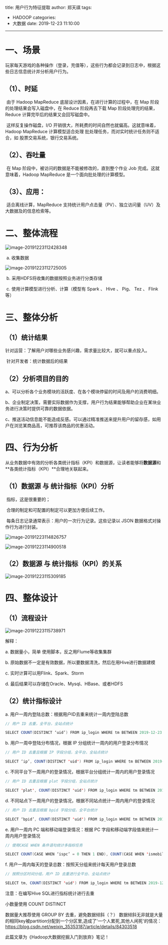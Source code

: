title: 用户行为特征提取
author: 郑天祺
tags:

  - HADOOP
categories:
  - 大数据
date: 2019-12-23 11:10:00
---



# 一、场景

玩家每天游戏的各种操作（登录，充值等），这些行为都会记录到日志中，根据这些日志信息统计并分析用户行为。

## （1）、时延

​		由于 Hadoop MapReduce 底层设计因素，在进行计算的过程中，在 Map 阶段的处理结果会写入磁盘中，在 Reduce 阶段再去下载 Map 阶段处理完的结果，Reduce 计算完毕后的结果又会回写磁盘中。

​		这样反复操作磁盘，I/O 开销很大，所耗费的时间自然也就偏高。这就意味着，Hadoop MapReduce 计算模型适合处理 批处理任务，而对实时统计任务则不适合，如 股票交易系统，银行交易系统。

## （2）、吞吐量

​		在 Map 阶段中，被访问的数据是不能被修改的，直到整个作业 Job 完成。这就意味着，Hadoop MapReduce 是一个面向批处理的计算模型。

## （3）、应用：

​		适合离线计算，MapReduce 支持统计用户点击量（PV）、独立访问量（UV）及大数据及的信息检索等。

# 二、整体流程

![image-20191223112428348](/img/HDFS-liucheng.png)

​		a. 收集数据

![image-20191223112725005](/img/data-collect.png)

​		b. 采用HDFS将收集的数据按照业务进行分类存储

​		c. 使用计算模型进行分析、计算（模型有 Spark 、 Hive 、 Pig、 Tez 、 Flink等）

# 三、整体分析

## （1）统计结果

​		针对运营：了解用户对哪些业务感兴趣，需求量比较大，就可以重点投入。

​		针对开发者：统计数据后的结果

## （2）分析项目的目的

​		a、可以分析各个业务模块的活跃度、在各个模块停留的时间及用户的消费明细。

​		b、企业制定决策，需要实际数据作为支撑，用户行为结果能够帮助企业在某块业务进行决策时提供可靠的数据依据。

​		c、推送活动信息能不能造成反感。可以通过精准推送来提升用户的留存感，如用户在浏览某商品高，可推荐该商品的优惠活动。

# 四、行为分析

​		从业务数据中有效的分析各类统计指标（KPI）和数据源，让读者能够将**数据源**和**各类统计指标（KPI）**合理地关联起来。

## （1）数据源 与 统计指标（KPI）分析

​	指标，这是很重要的；

​	合理的制定和可配置的制定可以更加方便后续工作。



​	每条日志记录通常表示：用户的一次行为记录。这些记录以 JSON 数据格式对操作行为进行封装。

![image-20191223114826757](/img/user-log.png)

![image-20191223114900518](/img/user-behaviour.png)

## 	（2）数据源 与 统计指标（KPI）的关系

![image-20191223115309185](/img/dataSource-behaviour-relative.png)

# 四、整体设计

## （1）流程设计

![image-20191223115738971](/img/data-collect-analysis.png)

解释：

a. 数据量小，简单 使用脚本，反之用Flume等收集集群

b. 原始数据不一定是有效数据，所以要数据清洗，然后在用Hive进行数据建模

c. 实时计算可以用Flink、Spark、Storm

d. 最后结果可以存储在Oracle、Mysql、HBase、或者HDFS

## （2）统计指标设计

a. 用户一周内登陆总数：根据用户ID去重来统计一周内登陆总数

```java
// 用户 ID 去重，全平台，全站点统计

SELECT COUNT(DISTINCT ‘uid’) FROM ip_login WHERE tm BETWEEN 2019-12-23 AND 2019-12-29;
```

b. 用户一周中登陆分布情况，根据 IP 分组统计一周内的用户登录分布情况

```java
// 用户 ID 去重且根据 IP 字段分组，全平台，全站点统计

SELECT ‘ip’, COUNT(DISTINCT 'uid') FROM ip_login WHERE tm BETWEEN 2019-12-23 AND 2019-12-29 GROUP BY 'uid','ip';
```

c. 不同平台下一周用户的登录情况，根据平台分组统计一周内的用户登录情况

```java
// 用户 ID 去重且根据 plat 字段分组，全站点统计

SELECT 'plat', COUNT(DISTINCT 'uid') FROM ip_login WHERE tm BETWEEN 2019-12-23 AND 2019-12-29 GROUP BY 'uid', 'palt';
```

d. 不同站点下一周用户的登录情况，根据不同站点统计一周内用户的登录情况

```java
// 用户 ID 去重且根据 bpid 字段分组，全平台统计

SELECT ‘bpid’, COUNT(DISTINCT 'uid') FROM ip_login WHERE tm BETWEEN 2019-12-23 AND 2019-12-29 GROUP BY 'uid', 'plat';
```

e. 用户一周内 PC 端和移动端登录情况：根据 PC 字段和移动端字段值来统计一周内用户登录情况

```java
// 使用CASE WHEN 条件语句统计多指标任务

SELECT COUNT(CASE WHEN ‘ispc’ = 0 THEN 1 END), COUNT(CASE WHEN 'ismobile' = 1 THEN 1 END) FROM ip_login WHERE tm BETWEEN 2019-12-23 AND 2019-12-29;
```

f.  用户一周内每天的登录总数：按照天分组来统计每天用户登录总数

```java
// 按照分区时间分组，用户 ID 去重进行全平台、全站点统计

SELECT tm, COUNT(DISTINCT 'uid') FROM ip_login WHERE tm BETWEEN 2019-12-23 AND 2019-12-29 GROUP 'uid', tm;

```

注意：在编写Hive SQL进行指标统计进行去重

小数量使用 COUNT DISTINCT

数据量大推荐使用 GROUP BY 去重，避免数据倾斜（？） 数据倾斜无非就是大量的相同key被partition分配到一个分区里,造成了'一个人累死,其他人闲死'的情况：https://blog.csdn.net/weixin_35353187/article/details/84303518





































此篇文章为《Hadoop大数据挖掘入门到放弃》笔记！